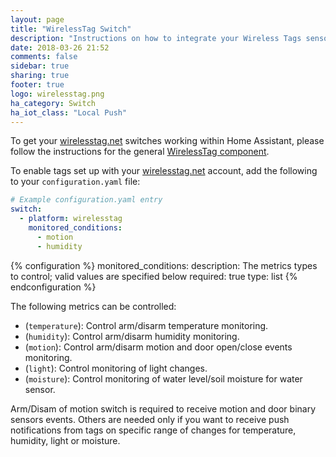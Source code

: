 ```yaml
---
layout: page
title: "WirelessTag Switch"
description: "Instructions on how to integrate your Wireless Tags sensors within Home Assistant."
date: 2018-03-26 21:52
comments: false
sidebar: true
sharing: true
footer: true
logo: wirelesstag.png
ha_category: Switch
ha_iot_class: "Local Push"
---
```


To get your [wirelesstag.net](http://wirelesstag.net) switches working within Home Assistant, please follow the instructions for the general [WirelessTag component](/components/wirelesstag).

To enable tags set up with your [wirelesstag.net](http://wirelesstag.net) account, add the following to your `configuration.yaml` file:

```yaml
# Example configuration.yaml entry
switch:
  - platform: wirelesstag
    monitored_conditions:
      - motion
      - humidity
```

{% configuration %}
  monitored_conditions:
    description: The metrics types to control; valid values are specified below
    required: true
    type: list
{% endconfiguration %}

The following metrics can be controlled:

* (`temperature`): Control arm/disarm temperature monitoring.
* (`humidity`): Control arm/disarm humidity monitoring.
* (`motion`): Control arm/disarm motion and door open/close events monitoring.
* (`light`): Control monitoring of light changes.
* (`moisture`): Control monitoring of water level/soil moisture for water sensor.

Arm/Disam of motion switch is required to receive motion and door binary sensors events.
Others are needed only if you want to receive push notifications from tags on specific range of changes for temperature, humidity, light or moisture.
